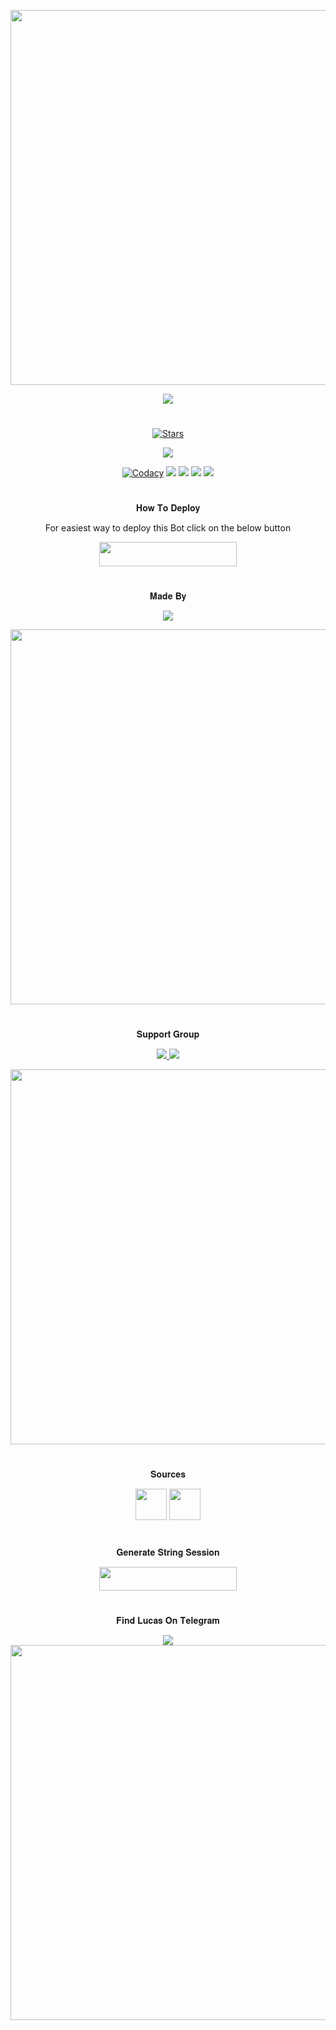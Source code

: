 <p align="center"><a href="https://github.com/BotMasterOfficial/Lucas"><img src="https://img.shields.io/badge/𝐋𝐮𝐜𝐚𝐬-gold?&style=flat-square?&logo=github" width=600px></a></p>
<p align="center"><a href="https://github.com/BotMasterOfficial/Lucas"><img src="https://telegra.ph/file/8db76d7aa4f2aee630167.jpg"></a></p>

#

<p align="center">
    <a href="https://github.com/BotMasterOfficial/Lucas/stargazers"><img src="https://img.shields.io/github/stars/BotMasterOfficial/Lucas?label=Stars&style=flat-square&logo=github&color=F10070" alt="Stars" /></a>
</p>
<p align="center"><a href="https://deepsource.io/gh/pokurt/Lucas/?ref=repository-badge"><img src="https://static.deepsource.io/deepsource-badge-light-mini.svg" /></a></p>
<p align="center">    
    <a href="https://www.codacy.com/gh/BotMasterOfficial/Lucas/dashboard"><img src="https://img.shields.io/codacy/grade/d1726ee34f964a9a9b1ac509c6d90729?color=brightgreen&logo=codacy&logoColor=green&style=for-the-badge" alt="Codacy" /></a>
    <a href="https://github.com/BotMasterOfficial/Lucas"> <img src="https://img.shields.io/github/repo-size/BotMasterOfficial/Lucas?color=orange&logo=github&logoColor=green&style=for-the-badge" /></a>
    <a href="https://github.com/BotMasterOfficial/Lucas/commits/mukesh"> <img src="https://img.shields.io/github/last-commit/BotMasterOfficial/Lucas?color=blue&logo=github&logoColor=green&style=for-the-badge" /></a>
    <a href="https://github.com/BotMasterOfficial/Lucas/issues"> <img src="https://img.shields.io/github/issues/BotMasterOfficial/Lucas?color=blueviolet&logo=github&logoColor=green&style=for-the-badge" /></a>
    <a href="https://github.com/BotMasterOfficial/Lucas/network/members"> <img src="https://img.shields.io/github/forks/BotMasterOfficial/Lucas?color=red&logo=github&logoColor=green&style=for-the-badge" /></a>  
</p>

#

<p align="center">𝐇𝐨𝐰 𝐓𝐨 𝐃𝐞𝐩𝐥𝐨𝐲</p>
<p align="center">For easiest way to deploy this Bot click on the below button</p>
<p align="center"><a href="https://heroku.com/deploy?template=https://github.com/BotMasterOfficial/Lucas"> <img src="https://img.shields.io/badge/Deploy%20To%20Heroku-black?style=for-the-badge&logo=heroku" width="220" height="38.45"/></a></p>
 
#

<p align="center">𝐌𝐚𝐝𝐞 𝐁𝐲</p>

<p align="center">
    <a href="https://t.me/mkspali"> <img src="https://img.shields.io/badge/Bestest-Master-ff69b4" /> </a>
</p>
<a href="https://t.me/mkspali"><img src="https://img.shields.io/badge/Telegram-𝕸𝖚𝖐𝖊𝖘𝖍%20𝕾𝖔𝖑𝖆𝖓𝖐𝖎-gold?&style=for-the-badge&logo=telegram" width=600px></a></p>


#

<p align="center">𝐒𝐮𝐩𝐩𝐨𝐫𝐭 𝐆𝐫𝐨𝐮𝐩</p>

<p align="center">
    <a href="https://t.me/BotMasterOfficial"> <img src="https://img.shields.io/badge/Join-Our-green" /> <img src="https://img.shields.io/badge/Support-Group-critical" /> </a>
</p>
<a href="https://t.me/BotMasterOfficial"><img src="https://img.shields.io/badge/Telegram-𝐁𝐨𝐭%20𝐌𝐚𝐬𝐭𝐞𝐫%20𝐎𝐟𝐟𝐢𝐜𝐢𝐚𝐥%20-gold?&style=flat-square?&logo=telegram" width=600px></a></p>


#

<p align="center">𝐒𝐨𝐮𝐫𝐜𝐞𝐬</p>

<p align="center">
    <img src="https://img.shields.io/badge/Python-black" width=50px/>   <img src="https://img.shields.io/badge/Telethn-black" width=50px/>
</p>

#

<p align="center">𝐆𝐞𝐧𝐞𝐫𝐚𝐭𝐞 𝐒𝐭𝐫𝐢𝐧𝐠 𝐒𝐞𝐬𝐬𝐢𝐨𝐧</p>

<p align="center"><a href="https://replit.com/@Aviyu/generatestringsession?v=1"> <img src="https://img.shields.io/badge/String%20Session-black?style=for-the-badge&logo=replit" width="220" height="38.45"/></a></p>
 
#

<p align="center">𝐅𝐢𝐧𝐝 𝐋𝐮𝐜𝐚𝐬 𝐎𝐧 𝐓𝐞𝐥𝐞𝐠𝐫𝐚𝐦</p>

<p align="center">
    <a href="https://t.me/LucasOfficialBot"><img src="https://img.shields.io/badge/Best-Bot-ff69b4" /></a>
    <a href="https://t.me/LucasOfficialBot"><img src="https://img.shields.io/badge/Telegram-𝐋𝐮𝐜𝐚𝐬-gold?&style=flat-square?&logo=telegram" width=600px></a></p>
</p>

#
